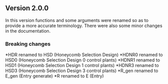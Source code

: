 ## Version 2.0.0

In this version  functions and some arguments were renamed so as to provide a more accurate terminology. There were also some minor changes in the documentation.

### Breaking changes

*HDR    renamed to HSD      (Honeycomb Selection Design)
*HDNR0  renamed to HSD0     (Honeycomb Selection Design 0 control plants)
*HDNR1  renamed to HSD1     (Honeycomb Selection Design 1 control plants)
*HDNR3  renamed to HSD3     (Honeycomb Selection Design 3 control plants)
*R_gen  renamed to E_gen    (Entry generate)
*R      renamed to E        (Entry)


